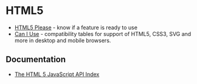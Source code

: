 # HTML5

* [HTML5 Please](http://html5please.com/) - know if a feature is ready to use
* [Can I Use](http://caniuse.com) - compatibility tables for support of HTML5, CSS3, SVG and more in desktop and mobile browsers.

## Documentation

* [The HTML 5 JavaScript API Index](http://html5index.org/)
